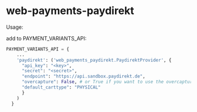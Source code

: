 web-payments-paydirekt
======================

Usage:

add to PAYMENT_VARIANTS_API:

``` python
PAYMENT_VARIANTS_API = {
    ...
    'paydirekt': ('web_payments_paydirekt.PaydirektProvider', {
      "api_key": "<key>",
      "secret": "<secret>",
      "endpoint": "https://api.sandbox.paydirekt.de",
      "overcapture": False, # or True if you want to use the overcapture feature
      "default_carttype": "PHYSICAL"
      }
    )
  }
```

